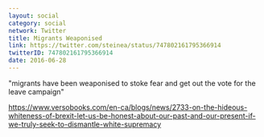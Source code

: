```yaml
---
layout: social
category: social
network: Twitter
title: Migrants Weaponised
link: https://twitter.com/steinea/status/747802161795366914
twitterID: 747802161795366914
date: 2016-06-28
---
```


"migrants have been weaponised to stoke fear and get out the vote for the leave campaign"

<https://www.versobooks.com/en-ca/blogs/news/2733-on-the-hideous-whiteness-of-brexit-let-us-be-honest-about-our-past-and-our-present-if-we-truly-seek-to-dismantle-white-supremacy>
